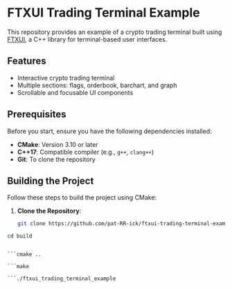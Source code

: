 # FTXUI Trading Terminal Example

This repository provides an example of a crypto trading terminal built using [FTXUI](https://github.com/ArthurSonzogni/FTXUI), a C++ library for terminal-based user interfaces.

## Features

- Interactive crypto trading terminal
- Multiple sections: flags, orderbook, barchart, and graph
- Scrollable and focusable UI components

## Prerequisites

Before you start, ensure you have the following dependencies installed:

- **CMake**: Version 3.10 or later
- **C++17**: Compatible compiler (e.g., `g++`, `clang++`)
- **Git**: To clone the repository

## Building the Project

Follow these steps to build the project using CMake:

1. **Clone the Repository**:

   ```sh
   git clone https://github.com/pat-RR-ick/ftxui-trading-terminal-example

```mkdir build
cd build


```cmake ..

```make

```./ftxui_trading_terminal_example
